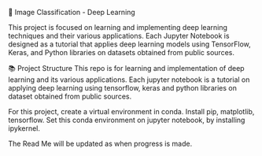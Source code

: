 🧠 Image Classification - Deep Learning

This project is focused on learning and implementing deep learning techniques and their various applications. Each Jupyter Notebook is designed as a tutorial that applies deep learning models using TensorFlow, Keras, and Python libraries on datasets obtained from public sources.

📚 Project Structure
This repo is for learning and implementation of deep learning and its various applications. Each jupyter notebook is a tutorial on applying deep learning using tensorflow, keras and python libraries on dataset obtained from public sources.

For this project, create a virtual environment in conda. Install pip, matplotlib, tensorflow. Set this conda environment on jupyter notebook, by installing ipykernel. 

The Read Me will be updated as when progress is made.
